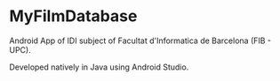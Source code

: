 # MyFilmDatabase

Android App of IDI subject of Facultat d'Informatica de Barcelona (FIB - UPC).

Developed natively in Java using Android Studio.
